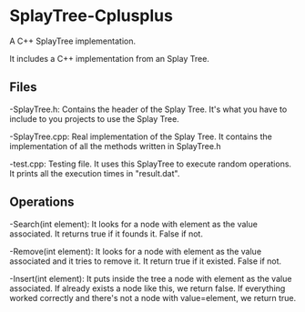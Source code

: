 # SplayTree-Cplusplus
A C++ SplayTree implementation.

It includes a C++ implementation from an Splay Tree.

## Files

-SplayTree.h: Contains the header of the Splay Tree. It's what you have to include to you projects to use the Splay Tree.

-SplayTree.cpp: Real implementation of the Splay Tree. It contains the implementation of all the methods written in SplayTree.h

-test.cpp: Testing file. It uses this SplayTree to execute random operations. It prints all the execution times in "result.dat".

## Operations 
-Search(int element): It looks for a node with element as the value associated. It returns true if it founds it. False if not.

-Remove(int element): It looks for a node with element as the value associated and it tries to remove it. It return true if it existed.
False if not.

-Insert(int element): It puts inside the tree a node with element as the value associated. If already exists a node like this, we return false.
If everything worked correctly and there's not a node with value=element, we return true.


